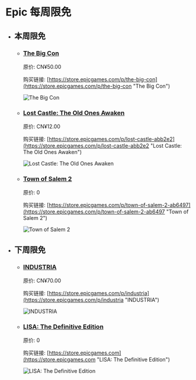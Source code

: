 # Epic 每周限免

- ## 本周限免


  - ### [The Big Con](https://store.epicgames.com/p/the-big-con "The Big Con")

    原价: CN¥50.00

    购买链接: [https://store.epicgames.com/p/the-big-con](https://store.epicgames.com/p/the-big-con "The Big Con")

    ![The Big Con](https://cdn1.epicgames.com/offer/a1f2a672b08f45d28bb6b65eef6ffe41/EGS_TheBigCon_MightyYell_S1_2560x1440-532e70014a0082daf975946d402a4c85)


  - ### [Lost Castle: The Old Ones Awaken](https://store.epicgames.com/p/lost-castle-abb2e2 "Lost Castle: The Old Ones Awaken")

    原价: CN¥12.00

    购买链接: [https://store.epicgames.com/p/lost-castle-abb2e2](https://store.epicgames.com/p/lost-castle-abb2e2 "Lost Castle: The Old Ones Awaken")

    ![Lost Castle: The Old Ones Awaken](https://cdn1.epicgames.com/spt-assets/a6d76157ad884f2c9aa470b30da9e2ff/lost-castle-r390n.png)


  - ### [Town of Salem 2](https://store.epicgames.com/p/town-of-salem-2-ab6497 "Town of Salem 2")

    原价: 0

    购买链接: [https://store.epicgames.com/p/town-of-salem-2-ab6497](https://store.epicgames.com/p/town-of-salem-2-ab6497 "Town of Salem 2")

    ![Town of Salem 2](https://cdn1.epicgames.com/spt-assets/5461784e424b43709943f14954a9f83f/town-of-salem-2-1jqne.png)


- ## 下周限免


  - ### [INDUSTRIA](https://store.epicgames.com/p/industria "INDUSTRIA")

    原价: CN¥70.00

    购买链接: [https://store.epicgames.com/p/industria](https://store.epicgames.com/p/industria "INDUSTRIA")

    ![INDUSTRIA](https://cdn1.epicgames.com/salesEvent/salesEvent/EGS_INDUSTRIA_Bleakmill_S1_2560x1440-6ac8f445f036547e0f7cc20dd4fd814f)


  - ### [LISA: The Definitive Edition](https://store.epicgames.com "LISA: The Definitive Edition")

    原价: 0

    购买链接: [https://store.epicgames.com](https://store.epicgames.com "LISA: The Definitive Edition")

    ![LISA: The Definitive Edition](https://cdn1.epicgames.com/offer/ca3a9d16d131478c97fd56c138a6511a/EGS_LISATheDefinitiveEdition_DingalingProductions_Bundles_S1_2560x1440-55b66eb2046507e58eac435c21331bd5)

